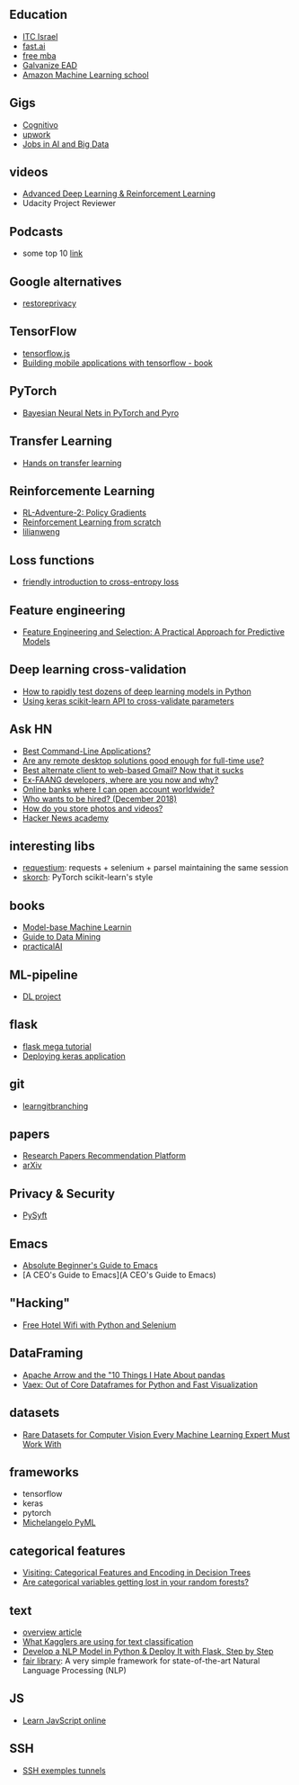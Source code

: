 ## Education

* [ITC Israel](https://www.itc.tech/fellows-data-science/)
* [fast.ai](http://www.fast.ai/)
* [free mba](https://smart.ly/the-free-mb)
* [Galvanize EAD](https://www.galvanize.com/online/data-science-mentoring)
* [Amazon Machine Learning school](https://aws.amazon.com/blogs/machine-learning/amazons-own-machine-learning-university-now-available-to-all-developers/)

## Gigs

* [Cognitivo](cognitivo.ai)
* [upwork](https://www.upwork.com/o/jobs/browse/?q=machine%20learning)
* [Jobs in AI and Big Data](https://ai-jobs.net/)

## videos

* [Advanced Deep Learning & Reinforcement Learning](https://www.youtube.com/playlist?list=PLqYmG7hTraZDNJre23vqCGIVpfZ_K2RZs)
* Udacity Project Reviewer

## Podcasts

* some top 10 [link](https://medium.com/startup-grind/the-10-best-ai-data-science-and-machine-learning-podcasts-d7495cfb127c)

## Google alternatives

* [restoreprivacy](https://restoreprivacy.com/google-alternatives/)

## TensorFlow
* [tensorflow.js](https://blog.yellowant.com/tensorflow-js-a-practical-guide-2ed58327c455)
* [Building mobile applications with tensorflow - book](https://www.oreilly.com/data/free/building-mobile-applications-with-tensorflow.csp)

## PyTorch

* [Bayesian Neural Nets in PyTorch and Pyro](https://towardsdatascience.com/making-your-neural-network-say-i-dont-know-bayesian-nns-using-pyro-and-pytorch-b1c24e6ab8cd)

## Transfer Learning
* [Hands on transfer learning](https://github.com/dipanjanS/hands-on-transfer-learning-with-python)

## Reinforcemente Learning

* [RL-Adventure-2: Policy Gradients](https://github.com/higgsfield/RL-Adventure-2)
* [Reinforcement Learning from scratch](https://blog.insightdatascience.com/reinforcement-learning-from-scratch-819b65f074d8)
* [lilianweng](https://lilianweng.github.io/lil-log/)

## Loss functions

* [friendly introduction to cross-entropy loss](https://rdipietro.github.io/friendly-intro-to-cross-entropy-loss/)

## Feature engineering

* [Feature Engineering and Selection: A Practical Approach for Predictive Models](http://www.feat.engineering/)

## Deep learning cross-validation

* [How to rapidly test dozens of deep learning models in Python](https://towardsdatascience.com/how-to-rapidly-test-dozens-of-deep-learning-models-in-python-cb839b518531)
* [Using keras scikit-learn API to cross-validate parameters](https://heartbeat.fritz.ai/introduction-to-deep-learning-with-keras-c7c3d14e1527)

## Ask HN

* [Best Command-Line Applications?](https://news.ycombinator.com/item?id=18483460)
* [Are any remote desktop solutions good enough for full-time use?](https://news.ycombinator.com/item?id=18326030)
* [Best alternate client to web-based Gmail? Now that it sucks](https://news.ycombinator.com/item?id=18305366)
* [Ex-FAANG developers, where are you now and why?](https://news.ycombinator.com/item?id=18192534)
* [Online banks where I can open account worldwide?](https://news.ycombinator.com/item?id=18526090)
* [Who wants to be hired? (December 2018)](https://news.ycombinator.com/item?id=18589704)
* [How do you store photos and videos?](https://news.ycombinator.com/item?id=18770366)
* [Hacker News academy](https://hn.academy/)

## interesting libs

* [requestium](https://github.com/tryolabs/requestium): requests + selenium + parsel maintaining the same session
* [skorch](https://github.com/dnouri/skorch): PyTorch scikit-learn's style

## books

* [Model-base Machine Learnin](http://mbmlbook.com/toc.html)
* [Guide to Data Mining](http://guidetodatamining.com/)
* [practicalAI](https://github.com/GokuMohandas/practicalAI)

## ML-pipeline

* [DL project](https://spandan-madan.github.io/DeepLearningProject/)

## flask

* [flask mega tutorial](https://blog.miguelgrinberg.com/post/the-flask-mega-tutorial-part-i-hello-world)
* [Deploying keras application](https://towardsdatascience.com/deploying-a-keras-deep-learning-model-as-a-web-application-in-p-fc0f2354a7ff)

## git

* [learngitbranching](https://learngitbranching.js.org/)

## papers

* [Research Papers Recommendation Platform](https://hybridize.ai/)
* [arXiv](https://arxiv.org/)

## Privacy & Security

* [PySyft](https://github.com/OpenMined/PySyft/tree/master/examples/tutorials)

## Emacs

* [Absolute Beginner's Guide to Emacs](http://www.jesshamrick.com/2012/09/10/absolute-beginners-guide-to-emacs/)
* [A CEO's Guide to Emacs](A CEO's Guide to Emacs)

## "Hacking"

* [Free Hotel Wifi with Python and Selenium](https://gkbrk.com/2018/12/free-hotel-wifi-with-python-and-selenium/)

## DataFraming

* [Apache Arrow and the "10 Things I Hate About pandas](http://wesmckinney.com/blog/apache-arrow-pandas-internals/)
* [Vaex: Out of Core Dataframes for Python and Fast Visualization](https://towardsdatascience.com/vaex-out-of-core-dataframes-for-python-and-fast-visualization-12c102db044a)

## datasets

* [Rare Datasets for Computer Vision Every Machine Learning Expert Must Work With](https://hackernoon.com/rare-datasets-for-computer-vision-every-machine-learning-expert-must-work-with-2ddaf52ad862)

## frameworks

* tensorflow
* keras
* pytorch
* [Michelangelo PyML](https://eng.uber.com/michelangelo-pyml/)

## categorical features

* [Visiting: Categorical Features and Encoding in Decision Trees](https://medium.com/data-design/visiting-categorical-features-and-encoding-in-decision-trees-53400fa65931)
* [Are categorical variables getting lost in your random forests?](https://roamanalytics.com/2016/10/28/are-categorical-variables-getting-lost-in-your-random-forests/)

## text

* [overview article](https://towardsdatascience.com/neural-networks-and-philosophy-of-language-31c34c0796da)
* [What Kagglers are using for text classification](https://mlwhiz.com/blog/2018/12/17/text_classification/)
* [Develop a NLP Model in Python & Deploy It with Flask, Step by Step](https://towardsdatascience.com/develop-a-nlp-model-in-python-deploy-it-with-flask-step-by-step-744f3bdd7776)
* [fair library](https://github.com/zalandoresearch/flair): A very simple framework for state-of-the-art Natural Language Processing (NLP)

## JS

* [Learn JavScript online](https://learnjavascript.online/)

## SSH

* [SSH exemples tunnels](https://hackertarget.com/ssh-examples-tunnels/)

